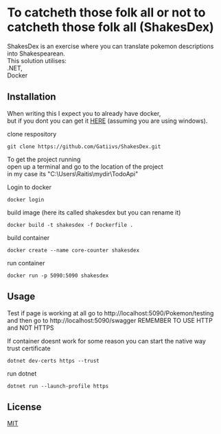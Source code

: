 # To catcheth those folk all or not to catcheth those folk all (ShakesDex)

ShakesDex is an exercise where you can translate pokemon descriptions into Shakespearean.  
This solution utilises:  
.NET,  
Docker  

## Installation
When writing this I expect you to already have docker,  
but if you dont you can get it [HERE](https://docs.docker.com/desktop/install/windows-install/) (assuming you are using windows).  

clone respository
```
git clone https://github.com/Gatiivs/ShakesDex.git   
```

To get the project running  
open up a terminal and go to the location of the project  
in my case its "C:\Users\Raitis\mydir\TodoApi"  

Login to docker
```
docker login
```
build image (here its called shakesdex but you can rename it)
```
docker build -t shakesdex -f Dockerfile .
```
build container
```
docker create --name core-counter shakesdex
```
run container
```
docker run -p 5090:5090 shakesdex
```

## Usage

Test if page is working at all
go to http://localhost:5090/Pokemon/testing 
and then go to http://localhost:5090/swagger
REMEMBER TO USE HTTP and NOT HTTPS

If container doesnt work for some reason you can start the native way  
trust certificate  
```
dotnet dev-certs https --trust
```
run dotnet
```
dotnet run --launch-profile https
```

## License

[MIT](https://choosealicense.com/licenses/mit/)
